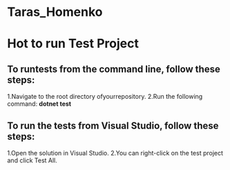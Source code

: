 # Taras_Homenko
# Hot to run Test Project
## To runtests from the command line, follow these steps:

1.Navigate to the root directory ofyourrepository.
2.Run the following command:
**dotnet test**
## To run the tests from Visual Studio, follow these steps:

1.Open the solution in Visual Studio.
2.You can right-click on the test project and click Test All.
